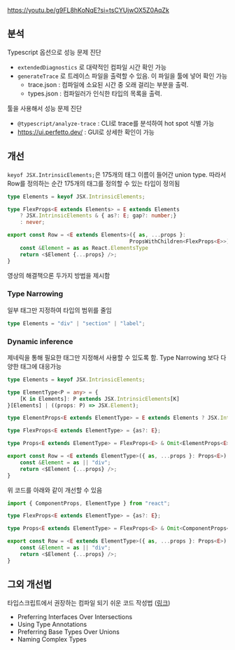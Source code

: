 
https://youtu.be/g9FL8hKoNqE?si=tsCYUjwOX5Z0AqZk


## 분석

Typescript 옵션으로 성능 문제 진단
- `extendedDiagnostics` 로 대략적인 컴파일 시간 확인 가능
- `generateTrace` 로 트레이스 파일을 출력할 수 있음. 이 파일을 툴에 넣어 확인 가능
	- trace.json : 컴파일에 소요된 시간 중 오래 걸리는 부분을 출력.
	- types.json : 컴파일러가 인식한 타입의 목록을 출력.

툴을 사용해서 성능 문제 진단
- `@typescript/analyze-trace` : CLI로 trace를 분석하여 hot spot 식별 가능
- https://ui.perfetto.dev/ : GUI로 상세한 확인이 가능


## 개선

 `keyof JSX.IntrinsicElements;`은 175개의 태그 이름이 들어간 union type. 따라서 Row를 정의하는 순간 175개의 태그를 정의할 수 있는 타입이 정의됨

```ts
type Elements = keyof JSX.IntrinsicElements;

type FlexProps<E extends Elements> = E extends Elements
	? JSX.IntrinsicElements & { as?: E; gap?: number;}
	: never;

export const Row = <E extends Elements>({ as, ...props }:
									   PropsWithChildren<FlexProps<E>>) => {
	const &Element = as as React.ElementsType
	return <$Element {...props} />; 
}
```


영상의 해결책으론 두가지 방법을 제시함

### Type Narrowing

 일부 태그만 지정하여 타입의 범위를 줄임

```ts
type Elements = "div" | "section" | "label";
```

### Dynamic inference

제네릭을 통해 필요한 태그만 지정해서 사용할 수 있도록 함. Type Narrowing 보다 다양한 태그에 대응가능

```ts
type Elements = keyof JSX.IntrinsicElements;

type ElementType<P = any> = {
	[K in Elements]: P extends JSX.IntrinsicElements[K]
}[Elements] | ((props: P) => JSX.Element);

type ElementProps<E extends ElementType> = E extends Elements ? JSX.IntrinsicElements[E] : {};

type FlexProps<E extends ElementType> = {as?: E};

type Props<E extends ElementType> = FlexProps<E> & Omit<ElementProps<E>, keyof FlexProps<E>>;

export const Row = <E extends ElementType>({ as, ...props }: Props<E>) => {
	const &Element = as || "div";
	return <$Element {...props} />; 
}
```

위 코드를 아래와 같이 개선할 수 있음

```ts
import { ComponentProps, ElementType } from "react";

type FlexProps<E extends ElementType> = {as?: E};

type Props<E extends ElementType> = FlexProps<E> & Omit<ComponentProps<E>, keyof FlexProps<E>>;

export const Row = <E extends ElementType>({ as, ...props }: Props<E>) => {
	const &Element = as || "div";
	return <$Element {...props} />; 
}
```


## 그외 개선법

타입스크립트에서 권장하는 컴파일 되기 쉬운 코드 작성법 ([링크](https://github.com/microsoft/TypeScript/wiki/Performance#writing-easy-to-compile-code))
- Preferring Interfaces Over Intersections
- Using Type Annotations
- Preferring Base Types Over Unions
- Naming Complex Types



